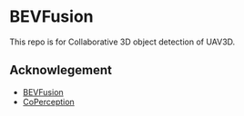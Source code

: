 # BEVFusion

This repo is for Collaborative 3D object detection of UAV3D. 

## Acknowlegement
  

* [BEVFusion](https://github.com/mit-han-lab/bevfusion)
* [CoPerception](https://github.com/coperception/coperception?tab=readme-ov-file)
